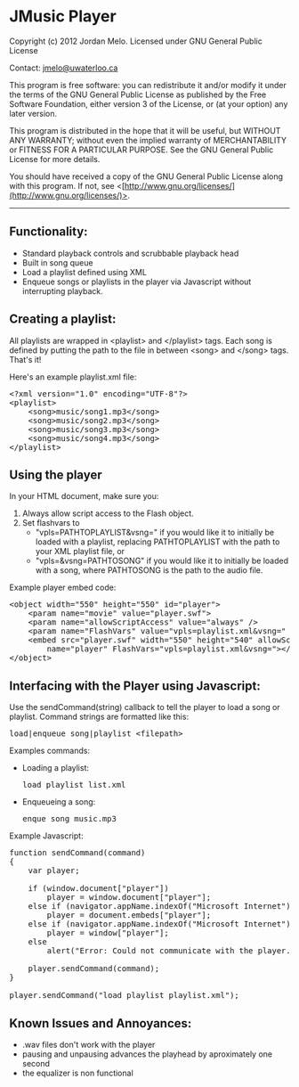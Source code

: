 JMusic Player
=============

Copyright (c) 2012 Jordan Melo.
Licensed under GNU General Public License

Contact: jmelo@uwaterloo.ca

This program is free software: you can redistribute it and/or modify
it under the terms of the GNU General Public License as published by
the Free Software Foundation, either version 3 of the License, or
(at your option) any later version.

This program is distributed in the hope that it will be useful,
but WITHOUT ANY WARRANTY; without even the implied warranty of
MERCHANTABILITY or FITNESS FOR A PARTICULAR PURPOSE.  See the
GNU General Public License for more details.

You should have received a copy of the GNU General Public License
along with this program.  If not, see 
&lt;[http://www.gnu.org/licenses/](http://www.gnu.org/licenses/)>.

---------------------------------------------------------------------------


Functionality:
------------------------------------

- Standard playback controls and scrubbable playback head
- Built in song queue
- Load a playlist defined using XML
- Enqueue songs or playlists in the player via Javascript without
  interrupting playback.


Creating a playlist:
------------------------------------

All playlists are wrapped in &lt;playlist> and &lt;/playlist> tags. Each song is defined
by putting the path to the file in between &lt;song> and &lt;/song> tags. That's it!

Here's an example playlist.xml file:

<pre>
&lt;?xml version="1.0" encoding="UTF-8"?>
&lt;playlist>
    &lt;song>music/song1.mp3&lt;/song>
    &lt;song>music/song2.mp3&lt;/song>
    &lt;song>music/song3.mp3&lt;/song>
    &lt;song>music/song4.mp3&lt;/song>
&lt;/playlist>
</pre>


Using the player
-----------------------------------

In your HTML document, make sure you:

1. Always allow script access to the Flash object.
2. Set flashvars to
    - "vpls=PATHTOPLAYLIST&vsng=" if you would like it to initially be loaded
      with a playlist, replacing PATHTOPLAYLIST with the path to your XML
      playlist file, or
    - "vpls=&vsng=PATHTOSONG" if you would like it to initially be loaded
      with a song, where PATHTOSONG is the path to the audio file.

Example player embed code:

<pre>
&lt;object width="550" height="550" id="player">
    &lt;param name="movie" value="player.swf">
    &lt;param name="allowScriptAccess" value="always" />
    &lt;param name="FlashVars" value="vpls=playlist.xml&vsng=" />
    &lt;embed src="player.swf" width="550" height="540" allowScriptAccess="always"
        name="player" FlashVars="vpls=playlist.xml&vsng=">&lt;/embed>
&lt;/object>
</pre>


Interfacing with the Player using Javascript:
--------------------------------------------

Use the sendCommand(string) callback to tell the player to load a song or
playlist. Command strings are formatted like this:

<pre>
load|enqueue song|playlist &lt;filepath>
</pre>

Examples commands:

- Loading a playlist: <pre>load playlist list.xml</pre>
- Enqueueing a song: <pre>enque song music.mp3</pre>

Example Javascript:

<pre>
function sendCommand(command)
{
    var player;
    
    if (window.document["player"])
        player = window.document["player"];
    else if (navigator.appName.indexOf("Microsoft Internet") == -1 && document.embeds && document.embeds["player"])
        player = document.embeds["player"];
    else if (navigator.appName.indexOf("Microsoft Internet") != -1)
        player = window["player"];
    else
        alert("Error: Could not communicate with the player.");
    	
    player.sendCommand(command);
}

player.sendCommand("load playlist playlist.xml");
</pre>

Known Issues and Annoyances:
-----------------------------------

- .wav files don't work with the player
- pausing and unpausing advances the playhead by aproximately one second
- the equalizer is non functional